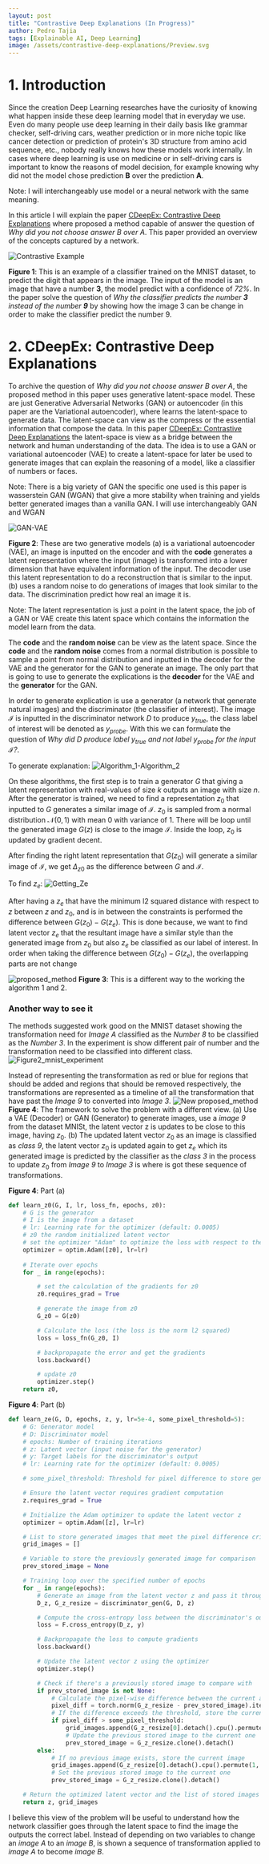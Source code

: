 ```yaml
---
layout: post
title: "Contrastive Deep Explanations (In Progress)"
author: Pedro Tajia
tags: [Explainable AI, Deep Learning]
image: /assets/contrastive-deep-explanations/Preview.svg
---
```

<script type="text/javascript" async
     src="https://cdn.jsdelivr.net/npm/mathjax@3/es5/tex-mml-chtml.js">
</script>

# 1. Introduction 

Since the creation Deep Learning researches have the curiosity of knowing what happen inside these deep learning model that in everyday we use. Even do many people use deep learning in their daily basis like grammar checker, self-driving cars, weather prediction or in more niche topic like cancer detection or prediction of protein's 3D structure from amino acid sequence, etc., nobody really knows how these models work internally. In cases where deep learning is use on medicine or in self-driving cars is important to know the reasons of model decision, for example knowing why did not the model chose prediction **B** over the prediction **A**. 

Note: I will interchangeably use model or a neural network with the same meaning.

In this article I will explain the paper [CDeepEx: Contrastive Deep Explanations](https://rlair.cs.ucr.edu/papers/docs/cdeepex.pdf) where proposed a method capable of answer the question of *Why did you not choose answer B over A*. This paper provided an overview of the concepts captured by a network.

![Contrastive Example](/assets/contrastive-deep-explanations/Contrastive_example.svg)

**Figure 1**: This is an example of a classifier trained on the MNIST dataset, to predict the digit that appears in the image. The input of the model is an image that have a number **3**, the model predict with a confidence of *72%*. In the paper solve the question of *Why the classifier predicts the number **3** instead of the number **9*** by showing how the image 3 can be change in order to make the classifier predict the number 9.

# 2. CDeepEx: Contrastive Deep Explanations
To archive the question of *Why did you not choose answer B over A*, the proposed  method in this paper uses generative latent-space model. These are just Generative Adversarial Networks (GAN) or autoencoder (in this paper are the Variational autoencoder), where learns the latent-space to generate data. The latent-space can view as the compress or the essential information that compose the data. In this paper [CDeepEx: Contrastive Deep Explanations](https://rlair.cs.ucr.edu/papers/docs/cdeepex.pdf) the latent-space is view as a bridge between the network and human understanding of the data. The idea is to use a GAN or variational autoencoder (VAE) to create a latent-space for later be used to generate images that can explain the reasoning of a model, like a classifier of numbers or faces. 

Note: There is a big variety of GAN the specific one used is this paper is wasserstein GAN (WGAN) that give a more stability when training and yields better generated images than a vanilla GAN. I will use interchangeably GAN and WGAN

![GAN-VAE](/assets/contrastive-deep-explanations/GAN-VAE.svg)

**Figure 2**: These are two generative models (a) is a variational autoencoder (VAE), an image is inputted on the encoder and with the **code** generates a latent representation where the input (image) is transformed into a lower dimension that have equivalent information of the input. The decoder use this latent representation to do a reconstruction that is similar to the input. (b) uses a random noise to do generations of images that look similar to the data. The discrimination predict how real an image it is.

Note: The latent representation is just a point in the latent space, the job of a GAN or VAE create this latent space which contains the information the model learn from the data.

The **code** and the **random noise** can be view as the latent space. Since the **code** and the **random noise** comes from a normal distribution is possible to sample a point from normal distribution and inputted in the decoder for the VAE and the generator for the GAN to generate an image. The only part that is going to use to generate the explications is the **decoder** for the VAE and the **generator** for the GAN.

In order to generate explication is use a generator (a network that generate natural images) and the discriminator (the classifier of interest). The image $\mathcal{I}$ is inputted in the discriminator network $D$ to produce 
$y_{true}$, 
the class label of interest will be denoted as 
$y_{probe}$. 
With this we can formulate the question of 
*Why did $D$ produce label $y_{true}$ and not label $y_{probe}$ for the input $\mathcal{I}$?*.

To generate explanation:
![Algorithm_1-Algorithm_2](/assets/contrastive-deep-explanations/Generate_explanation.png)

On these algorithms, the first step is to train a generator $G$ that giving a latent representation with real-values of size $k$ outputs an image with size $n$. After the generator is trained, we need to find a representation $z_0$ that inputted to $G$ generates a similar image of $\mathcal{I}$. $z_0$ is sampled from a normal distribution $\mathcal{N}(0,1)$ with mean 0 with variance of 1. There will be loop until the generated image $G(z)$ is close to the image $\mathcal{I}$. Inside the loop, $z_0$ is updated by gradient decent. 
<!-- The gradient $\nabla_z$ is calculated $loss$ with respect to $z_0$, the loss can be obtained from l2 distance or binary cross entropy for images. $z_0$ is subtracted by the gradient $\nabla_z$ multiplied by a learning rate $\eta$ to get the new $z_0$.  -->
After finding the right latent representation that $G(z_0)$ will generate a similar image of $\mathcal{I}$, we get $\Delta_{z0}$ as the difference between $G$ and $\mathcal{I}$.


To find $z_e$:
![Getting_Ze](/assets/contrastive-deep-explanations/Getting_Ze.png)

After having a $z_e$ that have the minimum l2 squared distance with respect to $z$ between $z$ and $z_0$, and is in between the constraints is performed the difference between $G(z_0) - G(z_e)$. This is done because, we want to find latent vector $z_e$ that the resultant image have a similar style than the generated image from $z_0$ but also $z_e$ be classified as our label of interest. In order when taking the difference between $G(z_0) - G(z_e)$, the overlapping parts are not change 

![proposed_method](/assets/contrastive-deep-explanations/Proposed_approach.svg)
**Figure 3**: This is a different way to the working the algorithm 1 and 2.



### Another way to see it
The methods suggested work good on the MNIST dataset showing the transformation need for *Image A* classified as the *Number 8* to be classified as the *Number 3*. In the experiment is show different pair of number and the transformation need to be classified into different class.
![Figure2_mnist_experiment](/assets/contrastive-deep-explanations/Figure2_mnist_experiment.png)

Instead of representing the transformation as red or blue for regions that should be added and regions that should be removed respectively, the transformations are represented as a timeline of all the transformation that have past the *Image 9* to converted into *Image 3*.
![New proposed_method](/assets/contrastive-deep-explanations/New_Approach.svg)
**Figure 4**: The framework to solve the problem with a different view. (a) Use a VAE (Decoder) or GAN (Generator) to generate images, use a *image 9* from the dataset MNISt, the latent vector z is updates to be close to this image, having $z_0$. (b) The updated latent vector $z_0$ as an image is classified as *class 9*, the latent vector $z_0$ is updated again to get $z_e$ which its generated image is predicted by the classifier as the *class 3* in the process to update $z_0$ from *Image 9* to *Image 3* is where is got these sequence of transformations. 

**Figure 4**: Part (a)
```python
def learn_z0(G, I, lr, loss_fn, epochs, z0):
    # G is the generator
    # I is the image from a dataset
    # lr: Learning rate for the optimizer (default: 0.0005)
    # z0 the random initialized latent vector
    # set the optimizer "Adam" to optimize the loss with respect to the latent variable z0
    optimizer = optim.Adam([z0], lr=lr)
    
    # Iterate over epochs
    for _ in range(epochs):

        # set the calculation of the gradients for z0 
        z0.requires_grad = True

        # generate the image from z0
        G_z0 = G(z0) 

        # Calculate the loss (the loss is the norm l2 squared)
        loss = loss_fn(G_z0, I) 

        # backpropagate the error and get the gradients
        loss.backward()

        # update z0
        optimizer.step()
    return z0, 
```

**Figure 4**: Part (b)
```python
def learn_ze(G, D, epochs, z, y, lr=5e-4, some_pixel_threshold=5):
    # G: Generator model
    # D: Discriminator model
    # epochs: Number of training iterations
    # z: Latent vector (input noise for the generator)
    # y: Target labels for the discriminator's output
    # lr: Learning rate for the optimizer (default: 0.0005)

    # some_pixel_threshold: Threshold for pixel difference to store generated images (default: 5)

    # Ensure the latent vector requires gradient computation
    z.requires_grad = True

    # Initialize the Adam optimizer to update the latent vector z
    optimizer = optim.Adam([z], lr=lr)

    # List to store generated images that meet the pixel difference criterion
    grid_images = []

    # Variable to store the previously generated image for comparison
    prev_stored_image = None

    # Training loop over the specified number of epochs
    for _ in range(epochs):
        # Generate an image from the latent vector z and pass it through the discriminator
        D_z, G_z_resize = discriminator_gen(G, D, z)

        # Compute the cross-entropy loss between the discriminator's output and the target labels
        loss = F.cross_entropy(D_z, y)

        # Backpropagate the loss to compute gradients
        loss.backward()

        # Update the latent vector z using the optimizer
        optimizer.step()

        # Check if there's a previously stored image to compare with
        if prev_stored_image is not None:
            # Calculate the pixel-wise difference between the current and previous images
            pixel_diff = torch.norm(G_z_resize - prev_stored_image).item()
            # If the difference exceeds the threshold, store the current image
            if pixel_diff > some_pixel_threshold:
                grid_images.append(G_z_resize[0].detach().cpu().permute(1, 2, 0))
                # Update the previous stored image to the current one
                prev_stored_image = G_z_resize.clone().detach()
        else:
            # If no previous image exists, store the current image
            grid_images.append(G_z_resize[0].detach().cpu().permute(1, 2, 0))
            # Set the previous stored image to the current one
            prev_stored_image = G_z_resize.clone().detach()

    # Return the optimized latent vector and the list of stored images
    return z, grid_images
```

I believe this view of the problem will be useful to understand how the network classifier goes through the latent space to find the image the outputs the correct label. Instead of depending on two variables to change an *image A* to an *image B*, is shown a sequence of transformation applied to *image A* to become *image B*.




<!-- $\mathcal{I}_{z,z_0}$ = $G(z)+\Delta_{z_0}$ and $llh(f, y)$ is the log-likelihodd of class $y$ for the output $f$. The first constraint  -->





<!-- 1. Learn a function $G$: $\R^{k} \rightarrow \R^{n}$
1. Find a latent representation for input $\mathcal{I}$
   1. **procedure** Learn $\mathcal{z}_0 (G, \mathcal{I}, \eta, loss(.))$
     $z_0 \sim \ni$ -->
   

     


